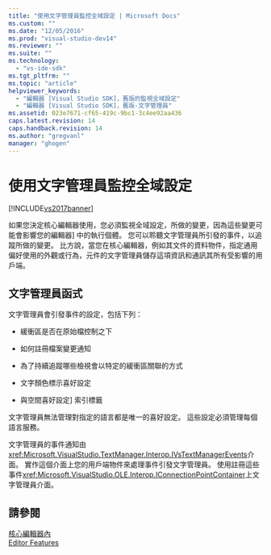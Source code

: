 ```yaml
---
title: "使用文字管理員監控全域設定 | Microsoft Docs"
ms.custom: ""
ms.date: "12/05/2016"
ms.prod: "visual-studio-dev14"
ms.reviewer: ""
ms.suite: ""
ms.technology: 
  - "vs-ide-sdk"
ms.tgt_pltfrm: ""
ms.topic: "article"
helpviewer_keywords: 
  - "編輯器 [Visual Studio SDK]，舊版的監視全域設定"
  - "編輯器 [Visual Studio SDK]，舊版-文字管理員"
ms.assetid: 023e7671-cf65-419c-9bc1-3c4ee92aa436
caps.latest.revision: 14
caps.handback.revision: 14
ms.author: "gregvanl"
manager: "ghogen"
---
```

# 使用文字管理員監控全域設定
[!INCLUDE[vs2017banner](../code-quality/includes/vs2017banner.md)]

如果您決定核心編輯器使用，您必須監視全域設定，所做的變更，因為這些變更可能會影響您的編輯器\] 中的執行個體。  您可以聆聽文字管理員所引發的事件，以追蹤所做的變更。  比方說，當您在核心編輯器，例如其文件的資料物件，指定通用偏好使用的外觀或行為，元件的文字管理員儲存這項資訊和通訊其所有受影響的用戶端。  
  
## 文字管理員函式  
 文字管理員會引發事件的設定，包括下列：  
  
-   緩衝區是否在原始檔控制之下  
  
-   如何註冊檔案變更通知  
  
-   為了持續追蹤哪些檢視會以特定的緩衝區關聯的方式  
  
-   文字顏色標示喜好設定  
  
-   與空間喜好設定\] 索引標籤  
  
 文字管理員無法管理對指定的語言都是唯一的喜好設定。  這些設定必須管理每個語言服務。  
  
 文字管理員的事件通知由<xref:Microsoft.VisualStudio.TextManager.Interop.IVsTextManagerEvents>介面。  實作這個介面上您的用戶端物件來處理事件引發文字管理員。  使用註冊這些事件<xref:Microsoft.VisualStudio.OLE.Interop.IConnectionPointContainer>上文字管理員介面。  
  
## 請參閱  
 [核心編輯器內](../extensibility/inside-the-core-editor.md)   
 [Editor Features](http://msdn.microsoft.com/zh-tw/bdac940d-1f14-4019-a01f-fd0bb3dc7198)